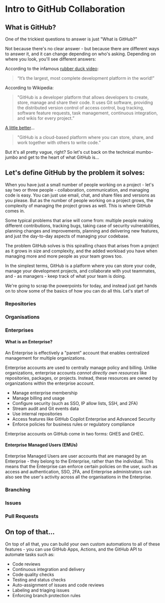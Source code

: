 # Intro to GitHub Collaboration

## What is GitHub?

One of the trickiest questions to answer is just "What is GitHub?"

Not because there's no clear answer - but because there are different ways to answer it, and it can change depending on who's asking. Depending on where you look, you'll see different answers:

According to the infamous [rubber duck video](https://www.youtube.com/watch?v=pBy1zgt0XPc&ab_channel=GitHub):

> “It’s the largest, most complete development platform in the world!”

According to Wikipedia:

> "GitHub is a developer platform that allows developers to create, store, manage and share their code. It uses Git software, providing the distributed version control of access control, bug tracking, software feature requests, task management, continuous integration, and wikis for every project.”

[A little better](https://docs.github.com/en/get-started/start-your-journey/about-github-and-git)…

> "GitHub is a cloud-based platform where you can store, share, and work together with others to write code.”

But it's all pretty vague, right? So let's cut back on the technical mumbo-jumbo and get to the heart of what GitHub is...

## Let's define GitHub by the problem it solves:

When you have just a small number of people working on a project - let's say two or three people - collaboration, communication, and managing code is easy. You can just use email, chat, and share files and versions as you please. But as the number of people working on a project grows, the complexity of managing the project grows as well. This is where GitHub comes in.

Some typical problems that arise will come from: multiple people making different contributions, tracking bugs, taking case of security vulnerabilities, planning changes and improvements, planning and delivering new features, and just the day-to-day aspects of managing your codebase.

The problem GitHub solves is this spiralling chaos that arises from a project as it grows in size and complexity, and the added workload you have when managing more and more people as your team grows too.

In the simplest terms, GitHub is a platform where you can store your code, manage your development projects, and collaborate with yout teammates, and - as managers - keep track of what your team is doing.

We're going to scrap the powerpoints for today, and instead just get hands on to show some of the basics of how you can do all this. Let's start of 

### Repositories

### Organisations

### Enterprises

#### What is an Enterprise?

An Enterprise is effectively a "parent" account that enables centralized management for multiple organizations.

Enterprise accounts are used to centrally manage policy and billing. Unlike organizations, enterprise accounts _cannot directly own resources_ like repositories, packages, or projects. Instead, these resources are owned by organizations within the enterprise account.

* Manage enterprise membership
* Manage billing and usage
* Configure security (such as SSO, IP allow lists, SSH, and 2FA)
* Stream audit and Git events data
* Use internal repositories
* Access features like GitHub Copilot Enterprise and Advanced Security
* Enforce policies for business rules or regulatory compliance

Enterprise accounts on GitHub come in two forms: GHES and GHEC.

#### Enterprise Managed Users (EMUs)

Enterprise Managed Users are user accounts that are managed by an Enterprise - they belong to the Enterprise, rather than the individual. This means that the Enterprise can enforce certain policies on the user, such as access and authentication, SSO, 2FA, and Enterprise administrators can also see the user's activity across all the organisations in the Enterprise.

### Branching

### Issues

### Pull Requests

## On top of that...

On top of all that, you can build your own custom automations to all of these features - you can use GitHub Apps, Actions, and the GitHub API to automate tasks such as:

* Code reviews
* Continuous integration and delivery
* Code quality checks
* Testing and status checks
* Auto-assignment of issues and code reviews
* Labeling and triaging issues
* Enforcing branch protection rules